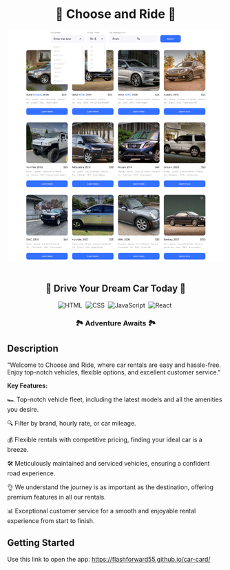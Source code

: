 <h1 align="center"> 🏁 Choose and Ride 🏁 </h1>

![Creating repo](./assets/cars.webp)⠀⠀⠀⠀⠀⠀⠀⠀⠀⠀⠀⠀⠀⠀⠀⠀

<h2 align="center"> 💭 Drive Your Dream Car Today 💭 </h2>

<span align="center">
  
![HTML](https://img.shields.io/badge/-HTML-05122A?style=flat&logo=HTML5)&nbsp;
![CSS](https://img.shields.io/badge/-CSS-05122A?style=flat&logo=CSS3&logoColor=1572B6)&nbsp;
![JavaScript](https://img.shields.io/badge/-JavaScript-05122A?style=flat&logo=javascript)&nbsp;
![React](https://img.shields.io/badge/-React-05122A?style=flat&logo=react)&nbsp;

</span>

<h3 align="center"> 🏞 Adventure Awaits 🏞 </h3>

## Description

"Welcome to Choose and Ride, where car rentals are easy and hassle-free. Enjoy top-notch vehicles, flexible options, and excellent customer service."

**Key Features:**

🏎️ Top-notch vehicle fleet, including the latest models and all the amenities you desire.

🔍 Filter by brand, hourly rate, or car mileage.

💰 Flexible rentals with competitive pricing, finding your ideal car is a breeze.

🛠️ Meticulously maintained and serviced vehicles, ensuring a confident road experience.

👌 We understand the journey is as important as the destination, offering premium features in all our rentals.

📊 Exceptional customer service for a smooth and enjoyable rental experience from start to finish.

## Getting Started

Use this link to open the app: <https://flashforward55.github.io/car-card/>
